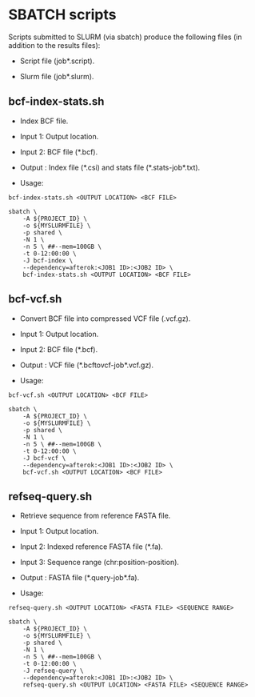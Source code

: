 # SBATCH scripts

Scripts submitted to SLURM (via sbatch) produce the following files (in addition to the results files):

- Script file (job\*.script).

- Slurm file (job\*.slurm).

## bcf-index-stats.sh

- Index BCF file.

- Input 1: Output location.

- Input 2: BCF file (\*.bcf).

- Output : Index file (\*.csi) and stats file (\*.stats-job\*.txt).

- Usage:

```
bcf-index-stats.sh <OUTPUT LOCATION> <BCF FILE>
```

```
sbatch \
	-A ${PROJECT_ID} \
	-o ${MYSLURMFILE} \
	-p shared \
	-N 1 \
	-n 5 \ ##--mem=100GB \
	-t 0-12:00:00 \
	-J bcf-index \
	--dependency=afterok:<JOB1 ID>:<JOB2 ID> \
	bcf-index-stats.sh <OUTPUT LOCATION> <BCF FILE>
```

## bcf-vcf.sh

- Convert BCF file into compressed VCF file (.vcf.gz).

- Input 1: Output location.

- Input 2: BCF file (\*.bcf).

- Output : VCF file (\*.bcftovcf-job\*.vcf.gz).

- Usage:

```
bcf-vcf.sh <OUTPUT LOCATION> <BCF FILE>
```

```
sbatch \
	-A ${PROJECT_ID} \
	-o ${MYSLURMFILE} \
	-p shared \
	-N 1 \
	-n 5 \ ##--mem=100GB \
	-t 0-12:00:00 \
	-J bcf-vcf \
	--dependency=afterok:<JOB1 ID>:<JOB2 ID> \
	bcf-vcf.sh <OUTPUT LOCATION> <BCF FILE>
```

## refseq-query.sh

- Retrieve sequence from reference FASTA file.

- Input 1: Output location.

- Input 2: Indexed reference FASTA file (\*.fa).

- Input 3: Sequence range (chr:position-position).

- Output : FASTA file (\*.query-job\*.fa).

- Usage:

```
refseq-query.sh <OUTPUT LOCATION> <FASTA FILE> <SEQUENCE RANGE>
```

```
sbatch \
	-A ${PROJECT_ID} \
	-o ${MYSLURMFILE} \
	-p shared \
	-N 1 \
	-n 5 \ ##--mem=100GB \
	-t 0-12:00:00 \
	-J refseq-query \
	--dependency=afterok:<JOB1 ID>:<JOB2 ID> \
	refseq-query.sh <OUTPUT LOCATION> <FASTA FILE> <SEQUENCE RANGE>
```

